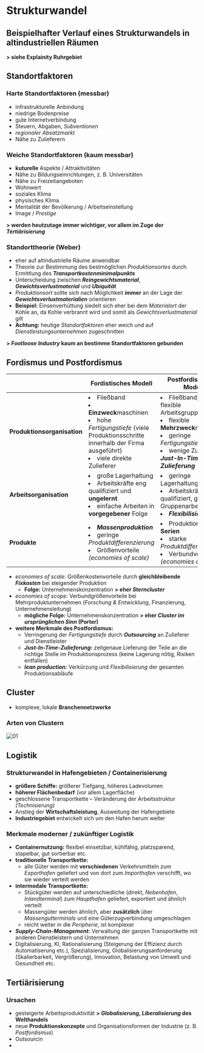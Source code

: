 # Strukturwandel

## Beispielhafter Verlauf eines Strukturwandels in altindustriellen Räumen

**> siehe Explainity Ruhrgebiet**

## Standortfaktoren

### Harte Standortfaktoren (messbar)
- infrastrukturelle Anbindung
- niedrige Bodenpreise
- gute Internetverbindung
- Steuern, Abgaben, *Subventionen*
- *regionaler Absatzmarkt*
- Nähe zu Zulieferern

### Weiche Standortfaktoren (kaum messbar)
- **kuturelle** Aspekte / Attraktivitäten
- Nähe zu Bildungseinrichtungen, z. B. Universitäten
- Nähe zu Freizeitangeboten
- Wohnwert
- soziales Klima
- physisches Klima
- Mentalität der Bevölkerung / Arbeitseinstellung
- Image / *Prestige*

**> werden heutzutage immer wichtiger, vor allem im Zuge der *Tertiärisierung***

### Standorttheorie (Weber)
- eher auf altindustrielle Räume anwendbar
- Theorie zur Bestimmung des bestmöglichen *Produktionsortes* durch Ermittlung des ***Transportkostenminimalpunkts***
- Unterscheidung zwischen ***Reingewichtsmaterial***, ***Gewichtsverlustmaterial*** und ***Ubiquität***
- *Produktionsort* sollte sich nach Möglichkeit **immer** an der Lage der ***Gewichtsverlustmaterialien*** orientieren
- **Beispiel:** Einsenverhüttung siedelt sich eher bei dem *Materialort* der Kohle an, da Kohle verbrannt wird und somit als *Gewichtsverlustmaterial* gilt
- **Achtung:** heutige *Standortfaktoren* eher weich und auf *Dienstleistungsunternehmen* zugeschnitten

**> *Footloose Industry* kaum an bestimme Standortfaktoren gebunden**

## Fordismus und Postfordismus

| &nbsp; | Fordistisches Modell | Postfordistisches Modell |
| --- | --- | --- |
| **Produktionsorganisation** | <li>Fließband</li><li>**Einzweck**maschinen</li><li>hohe *Fertigungstiefe* (viele Produktionsschritte innerhalb der Firma ausgeführt)</li><li>viele direkte Zulieferer</li> | <li>Fließband, aber flexible Arbeitsgruppen</li><li>flexible **Mehrzweck**maschinen</li><li>geringe *Fertigungstiefe*</li><li>wenige Zulieferer, ***Just-In-Time-Zulieferung***</li> |
| **Arbeitsorganisation** | <li>große Lagerhaltung</li><li>Arbeitskräfte eng qualifiziert und **ungelernt**</li><li>einfache Arbeiten in **vorgegebener** Folge</li> | <li>geringe Lagerhaltung</li><li>Arbeitskräfte höher qualifiziert, ggf. Gruppenarbeit</li><li>***Flexibilisierung***</li> |
| **Produkte** | <li>***Massenproduktion***</li><li>geringe *Produktdifferenzierung*</li><li>Größenvorteile *(economies of scale)*</li> | <li>Produktion **kleiner Serien**</li><li>starke *Produktdifferenzierung*</li><li>Verbundvorteile *(economies of scope)*</li> |

- *economies of scale:* Größenkostenvorteile durch **gleichbleibende *Fixkosten*** bei steigender Produktion
	- **Folge:** Unternehmenskonzentration **> eher *Sterncluster***
- *economies of scope:* Verbundgrößenvorteile bei Mehrproduktunternehmen (*Forschung & Entwicklung*, Finanzierung, Unternehmensleitung)
	- **mögliche Folge:** Unternehmenskonzentration **> eher *Cluster im ursprünglichen Sinn* (Porter)**
- **weitere Merkmale des Postfordismus:**
	- Verringerung der *Fertigungstiefe* durch ***Outsourcing*** an Zulieferer und Dienstleister
	- ***Just-In-Time-Zulieferung:*** zeitgenaue Lieferung der Teile an die richtige Stelle im Produktionsprozess (keine Lagerung nötig, Risiken entfallen)
	- ***lean production:*** Verkürzung und *Flexibilisierung* der gesamten Produktionsabläufe

## Cluster

- komplexe, lokale **Branchennetzwerke**

### Arten von Clustern
![01](https://i.imgur.com/mGEVdRy.png)


## Logistik

### Strukturwandel in Hafengebieten / Containerisierung
 - **größere Schiffe:** größerer Tiefgang, höheres Ladevolumen
 - **höherer Flächenbedarf** (vor allem Lagerfläche)
 - geschlossene Transportkette – Veränderung der Arbeitsstruktur *(Technisierung)*
 - Anstieg der **Wirtschaftsleistung**, Ausweitung der Hafengebiete
- **Industriegebiet** entwickelt sich um den Hafen herum weiter

### Merkmale moderner / zukünftiger Logistik
- **Containernutzung:** flexibel einsetzbar, kühlfähig, platzsparend, stapelbar, gut sortierbar etc.
- **traditionelle Transportkette:**
	- alle Güter werden mit **verschiedenen** Verkehrsmitteln zum *Exporthafen* geliefert und von dort zum *Importhafen* verschifft, wo sie wieder verteilt werden
- **intermodale Transportkette:**
	- Stückgüter werden auf unterschiedliche (direkt, *Nebenhafen*, *Inlandterminal*) zum *Haupthafen* geliefert, exportiert und ähnlich verteilt
	- Massengüter werden ähnlich, aber **zusätzlich** über *Massengutterminals* und eine Güterzugverbindung umgeschlagen
	- reicht weiter in die *Peripherie*, ist komplexer
- ***Supply-Chain-Management:*** Verwaltung der ganzen Transportkette mit anderen Dienstleistern und Unternehmen
- Digitalisierung, KI, Rationalisierung (Steigerung der Effizienz durch Automatiserung etc.), Spezialisierung, Globalisierungsanforderung (Skalierbarkeit, Vergrößerung), Innovation, Belastung von Umwelt und Gesundheit etc.

## Tertiärisierung

### Ursachen
- gesteigerte Arbeitsproduktivität **> *Globalisierung*, *Liberalisierung* des Welthandels**
- neue **Produktionskonzepte** und Organisationsformen der Industrie (z. B. *Postfordismus*)
- Outsourcin
- 
<!--stackedit_data:
eyJoaXN0b3J5IjpbMjQxMDk0MzY5LDUxNDY1MTgxLC0xOTI3NT
gxMjE5LC0xNzQzNjU2MDAwLDEyMzYxMDQzMTAsLTE0ODA0Njk5
MzAsMjcwNzU4NjcyLDYyNTgzNDE0MywtMjE0NjE3MjQ5MCwtMz
UxMzM5NTU1LC0xMTY5NDIyNzE2LC0xNjkzMTUwNTk0LC0xODYz
MzE1MTUsMTU5OTUwMDAxLC0xNjk0NjY5NDg3XX0=
-->